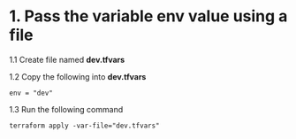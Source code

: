 # 1. Pass the variable env value using a file

1.1 Create file named **dev.tfvars**

1.2 Copy the following into **dev.tfvars**
```
env = "dev"
```

1.3 Run the following command

```
terraform apply -var-file="dev.tfvars"
```